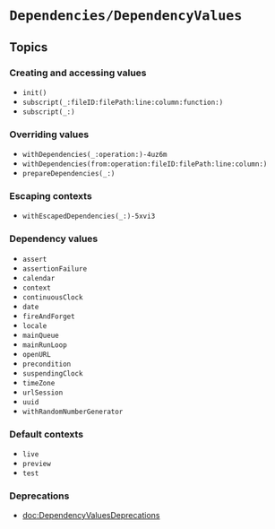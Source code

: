 # ``Dependencies/DependencyValues``

## Topics

### Creating and accessing values

- ``init()``
- ``subscript(_:fileID:filePath:line:column:function:)``
- ``subscript(_:)``

### Overriding values

- ``withDependencies(_:operation:)-4uz6m``
- ``withDependencies(from:operation:fileID:filePath:line:column:)``
- ``prepareDependencies(_:)``

### Escaping contexts

- ``withEscapedDependencies(_:)-5xvi3``

### Dependency values

- ``assert``
- ``assertionFailure``
- ``calendar``
- ``context``
- ``continuousClock``
- ``date``
- ``fireAndForget``
- ``locale``
- ``mainQueue``
- ``mainRunLoop``
- ``openURL``
- ``precondition``
- ``suspendingClock``
- ``timeZone``
- ``urlSession``
- ``uuid``
- ``withRandomNumberGenerator``

### Default contexts

- ``live``
- ``preview``
- ``test``

### Deprecations

- <doc:DependencyValuesDeprecations>
